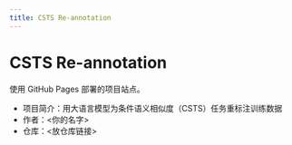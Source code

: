 ```yaml
---
title: CSTS Re-annotation
---
```


# CSTS Re-annotation
使用 GitHub Pages 部署的项目站点。

- 项目简介：用大语言模型为条件语义相似度（CSTS）任务重标注训练数据
- 作者：<你的名字>
- 仓库：<放仓库链接>
